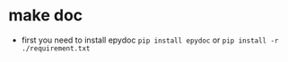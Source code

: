# make doc

* first you need to install epydoc
`pip install epydoc` or `pip install -r  ./requirement.txt`


